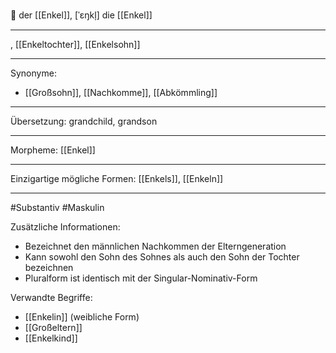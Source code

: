 🔵 der [[Enkel]], [ˈɛŋkl̩]
die [[Enkel]]

---
, [[Enkeltochter]], [[Enkelsohn]]


---
Synonyme:
- [[Großsohn]], [[Nachkomme]], [[Abkömmling]]

---
Übersetzung: grandchild, grandson

---
Morpheme:
[[Enkel]]

---
Einzigartige mögliche Formen: [[Enkels]], [[Enkeln]]

---
#Substantiv #Maskulin

Zusätzliche Informationen:
- Bezeichnet den männlichen Nachkommen der Elterngeneration
- Kann sowohl den Sohn des Sohnes als auch den Sohn der Tochter bezeichnen
- Pluralform ist identisch mit der Singular-Nominativ-Form

Verwandte Begriffe:
- [[Enkelin]] (weibliche Form)
- [[Großeltern]]
- [[Enkelkind]]